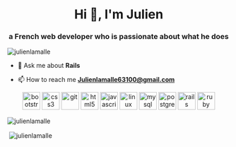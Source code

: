

<h1 align="center">Hi 👋, I'm Julien</h1>
<h3 align="center">a French web developer who is passionate about what he does</h3>

<p align="left"> <img src="https://komarev.com/ghpvc/?username=julienlamalle" alt="julienlamalle" /> </p>

- 💬 Ask me about **Rails**

- 📫 How to reach me **Julienlamalle63100@gmail.com**

<p align="center"><img src="https://devicons.github.io/devicon/devicon.git/icons/bootstrap/bootstrap-plain.svg" alt="bootstrap" width="40" height="40"/> <img src="https://devicons.github.io/devicon/devicon.git/icons/css3/css3-original-wordmark.svg" alt="css3" width="40" height="40"/> <img src="https://www.vectorlogo.zone/logos/git-scm/git-scm-icon.svg" alt="git" width="40" height="40"/> <img src="https://devicons.github.io/devicon/devicon.git/icons/html5/html5-original-wordmark.svg" alt="html5" width="40" height="40"/> <img src="https://devicons.github.io/devicon/devicon.git/icons/javascript/javascript-original.svg" alt="javascript" width="40" height="40"/> <img src="https://devicons.github.io/devicon/devicon.git/icons/linux/linux-original.svg" alt="linux" width="40" height="40"/> <img src="https://devicons.github.io/devicon/devicon.git/icons/mysql/mysql-original-wordmark.svg" alt="mysql" width="40" height="40"/> <img src="https://devicons.github.io/devicon/devicon.git/icons/postgresql/postgresql-original-wordmark.svg" alt="postgresql" width="40" height="40"/> <img src="https://devicons.github.io/devicon/devicon.git/icons/rails/rails-original-wordmark.svg" alt="rails" width="40" height="40"/> <img src="https://devicons.github.io/devicon/devicon.git/icons/ruby/ruby-original-wordmark.svg" alt="ruby" width="40" height="40"/></p><p><img align="center" src="https://github-readme-stats.vercel.app/api/top-langs/?username=julienlamalle&layout=compact&hide=html" alt="julienlamalle" /></p>

<p>&nbsp;<img align="center" src="https://github-readme-stats.vercel.app/api?username=julienlamalle&show_icons=true" alt="julienlamalle" /></p>
